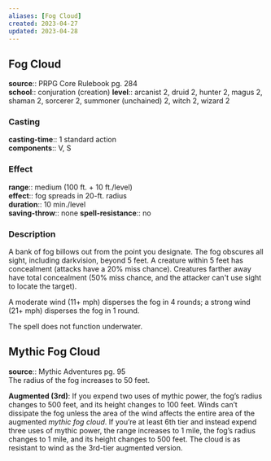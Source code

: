 ```yaml
---
aliases: [Fog Cloud]
created: 2023-04-27
updated: 2023-04-28
---
```


## Fog Cloud

**source**:: PRPG Core Rulebook pg. 284  
**school**:: conjuration (creation)
**level**:: arcanist 2, druid 2, hunter 2, magus 2, shaman 2, sorcerer 2, summoner (unchained) 2, witch 2, wizard 2

### Casting

**casting-time**:: 1 standard action  
**components**:: V, S

### Effect

**range**:: medium (100 ft. + 10 ft./level)  
**effect**:: fog spreads in 20-ft. radius  
**duration**:: 10 min./level  
**saving-throw**:: none
**spell-resistance**:: no

### Description

A bank of fog billows out from the point you designate. The fog obscures all sight, including darkvision, beyond 5 feet. A creature within 5 feet has concealment (attacks have a 20% miss chance). Creatures farther away have total concealment (50% miss chance, and the attacker can't use sight to locate the target).  
  
A moderate wind (11+ mph) disperses the fog in 4 rounds; a strong wind (21+ mph) disperses the fog in 1 round.  
  
The spell does not function underwater.

## Mythic Fog Cloud

**source**:: Mythic Adventures pg. 95  
The radius of the fog increases to 50 feet.  
  
**Augmented (3rd)**: If you expend two uses of mythic power, the fog’s radius changes to 500 feet, and its height changes to 100 feet. Winds can’t dissipate the fog unless the area of the wind affects the entire area of the augmented *mythic fog cloud*. If you’re at least 6th tier and instead expend three uses of mythic power, the range increases to 1 mile, the fog’s radius changes to 1 mile, and its height changes to 500 feet. The cloud is as resistant to wind as the 3rd-tier augmented version.
